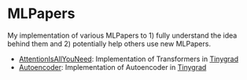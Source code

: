 # MLPapers
My implementation of various MLPapers to 1) fully understand the idea behind them and 2) potentially help others use new MLPapers.

- [AttentionIsAllYouNeed](https://arxiv.org/pdf/1706.03762.pdf): Implementation of Transformers in [Tinygrad](https://github.com/tinygrad/tinygrad/tree/master)
- [Autoencoder](https://arxiv.org/pdf/2003.05991.pdf): Implementation of Autoencoder in [Tinygrad](https://github.com/tinygrad/tinygrad/tree/master)